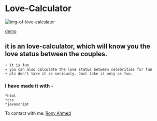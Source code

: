 # Love-Calculator

![img-of-love-calculator](https://imgur.com/Ic3UY8I.png)

[demo](https://our-love-calculator.netlify.app/)

## it is an love-calculator, which will know you the love status between the couples.

    + it is fun
    + you can also calculate the love status between celebrities for fun
    + plz don't take it so seriously. Just take it only as fun.

### I have made it with -

    *html
    *css
    *javascript

To contact with me: [Rony Ahmed](mailto:moshiourrahmanrony@gmail.com?subject=[Web%20Project]%20Make%20Me%20A%20Website)
